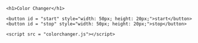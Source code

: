 <!DOCTYPE html>
<html lang="en">
<head>
    <meta charset="UTF-8">
    <meta name="viewport" content="width=device-width, initial-scale=1.0">
    <title>Color Changer</title>
    <link rel = "stylesheet" href = "colorchanger.css">
</head>
<body>
     
    <h1>Color Changer</h1>

    <button id = "start" style="width: 50px; height: 20px;">start</button>
    <button id = "stop" style="width: 50px; height: 20px;">stop</button>

    <script src = "colorchanger.js"></script>
</body>
</html>
